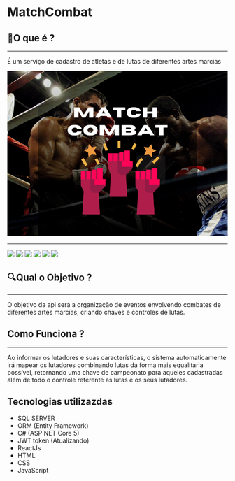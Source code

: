 # MatchCombat 
## 🥊O que é ?
---
É um serviço de cadastro de atletas e de lutas de diferentes artes 
marcias

![alt text](./Front/Assets/match%20combat.png)

---
  <div> 
  <a href="https://www.youtube.com/user/cursosemvideo" target="_blank"><img src="https://img.shields.io/badge/YouTube-FF0000?style=for-the-badge&logo=youtube&logoColor=white" target="_blank"></a>
  <a href="https://instagram.com/lluasalvestr" target="_blank"><img src="https://img.shields.io/badge/-Instagram-%23E4405F?style=for-the-badge&logo=instagram&logoColor=white" target="_blank"></a>
  <a href = "mailto:lucasryanalves@gmail.com"><img src="https://img.shields.io/badge/-Gmail-%23333?style=for-the-badge&logo=gmail&logoColor=white" target="_blank"></a>
  <a href="https://www.linkedin.com/in/lucasryanalves/" target="_blank"><img src="https://img.shields.io/badge/-LinkedIn-%230077B5?style=for-the-badge&logo=linkedin&logoColor=white" target="_blank"></a>
  <a href="https://www.twitch.tv/calivem" target="_blank"><img src="https://img.shields.io/badge/Twitch-9146FF?style=for-the-badge&logo=twitch&logoColor=white" target="_blank"></a>
 <img src="https://img.shields.io/github/watchers/Ryanlucass/MoviesApi?style=social" target="-blank">
</div>

## 🔍Qual o Objetivo ?
---
O objetivo da api será a organização de eventos envolvendo combates de diferentes artes marcias, criando chaves e controles de lutas. 

## Como Funciona ?
---
Ao informar os lutadores e suas características, o sistema automaticamente irá mapear os lutadores combinando lutas da forma mais equalitaria possível, retornando uma chave de campeonato para aqueles cadastradas além de todo o controle referente as lutas e os seus lutadores.

 ## Tecnologias utilizazdas 

- SQL SERVER
- ORM (Entity Framework)
- C# (ASP NET Core 5)
- JWT token (Atualizando)
- ReactJs
- HTML 
- CSS 
- JavaScript